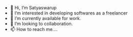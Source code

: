 - 👋 Hi, I’m Satyaswarup
- 👀 I’m interested in developing softwares as a freelancer 
- 🌱 I’m currently available for work.
- 💞️ I’m looking to collaboration.
- 📫 How to reach me....

<!---
satyaswarupp/satyaswarupp is a ✨ special ✨ repository because its `README.md` (this file) appears on your GitHub profile.
You can click the Preview link to take a look at your changes.
--->
